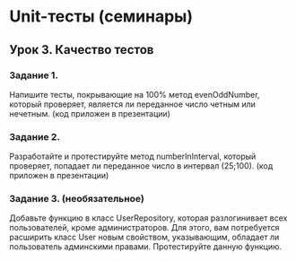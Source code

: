 # Unit-тесты (семинары)
## Урок 3. Качество тестов

### Задание 1.

Напишите тесты, покрывающие на 100% метод evenOddNumber, который проверяет, является ли переданное число четным или нечетным. (код приложен в презентации)

### Задание 2.

Разработайте и протестируйте метод numberInInterval, который проверяет, попадает ли переданное число в интервал (25;100). (код приложен в презентации)

### Задание 3.  (необязательное)

Добавьте функцию в класс UserRepository, которая разлогинивает всех пользователей, кроме администраторов. Для этого, вам потребуется расширить класс User новым свойством, указывающим, обладает ли пользователь админскими правами. Протестируйте данную функцию.